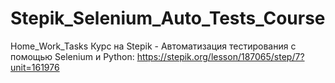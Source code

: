 # Stepik_Selenium_Auto_Tests_Course
Home_Work_Tasks
Курс на Stepik - Автоматизация тестирования с помощью Selenium и Python:
https://stepik.org/lesson/187065/step/7?unit=161976